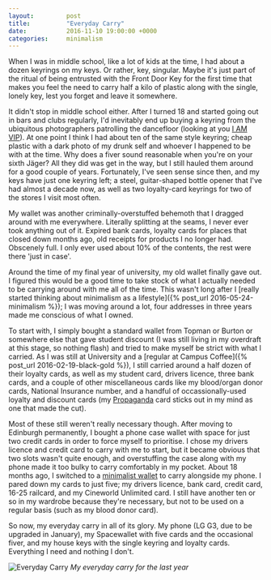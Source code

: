 ```yaml
---
layout:         post
title:          "Everyday Carry"
date:           2016-11-10 19:00:00 +0000
categories:     minimalism
---
```


When I was in middle school, like a lot of kids at the time, I had about a dozen keyrings on my keys. Or rather, key, singular. Maybe it's just part of the ritual of being entrusted with the Front Door Key for the first time that makes you feel the need to carry half a kilo of plastic along with the single, lonely key, lest you forget and leave it somewhere.

<!-- Read More -->

It didn't stop in middle school either. After I turned 18 and started going out in bars and clubs regularly, I'd inevitably end up buying a keyring from the ubiquitous photographers patrolling the dancefloor (looking at you [I AM VIP][i-am-vip-newcastle]). At one point I think I had about ten of the same style keyring; cheap plastic with a dark photo of my drunk self and whoever I happened to be with at the time. Why does a fiver sound reasonable when you're on your sixth Jäger? All they did was get in the way, but I still hauled them around for a good couple of years. Fortunately, I've seen sense since then, and my keys have just one keyring left; a steel, guitar-shaped bottle opener that I've had almost a decade now, as well as two loyalty-card keyrings for two of the stores I visit most often.

My wallet was another criminally-overstuffed behemoth that I dragged around with me everywhere. Literally splitting at the seams, I never ever took anything out of it. Expired bank cards, loyalty cards for places that closed down months ago, old receipts for products I no longer had. Obscenely full. I only ever used about 10% of the contents, the rest were there 'just in case'.

Around the time of my final year of university, my old wallet finally gave out. I figured this would be a good time to take stock of what I actually needed to be carrying around with me all of the time. This wasn't long after I [really started thinking about minimalism as a lifestyle]({% post_url 2016-05-24-minimalism %}); I was moving around a lot, four addresses in three years made me conscious of what I owned. 

To start with, I simply bought a standard wallet from Topman or Burton or somewhere else that gave student discount (I was still living in my overdraft at this stage, so nothing flash) and tried to make myself be strict with what I carried. As I was still at University and a [regular at Campus Coffee]({% post_url 2016-02-19-black-gold %}), I still carried around a half dozen of their loyalty cards, as well as my student card, drivers licence, three bank cards, and a couple of other miscellaneous cards like my blood/organ donor cards, National Insurance number, and a handful of occassionally-used loyalty and discount cards (my [Propaganda][propaganda-events] card sticks out in my mind as one that made the cut).

Most of these still weren't really necessary though. After moving to Edinburgh permanently, I bought a phone case wallet with space for just two credit cards in order to force myself to prioritise. I chose my drivers licence and credit card to carry with me to start, but it became obvious that two slots wasn't quite enough, and overstuffing the case along with my phone made it too bulky to carry comfortably in my pocket. About 18 months ago, I switched to a [minimalist wallet][space-wallet-amazon] to carry alongside my phone. I pared down my cards to just five; my drivers licence, bank card, credit card, 16-25 railcard, and my Cineworld Unlimited card. I still have another ten or so in my wardrobe because they're necessary, but not to be used on a regular basis (such as my blood donor card).

So now, my everyday carry in all of its glory. My phone (LG G3, due to be upgraded in January), my Spacewallet with five cards and the occasional fiver, and my house keys with the single keyring and loyalty cards. Everything I need and nothing I don't.

![Everyday Carry]({{site.baseurl}}/assets/img/everyday-carry.jpeg)
*My everyday carry for the last year*

[i-am-vip-newcastle]: https://www.facebook.com/iamvip.newcastle/
[propaganda-events]: http://www.thepropaganda.com/events/
[space-wallet-amazon]: https://www.amazon.co.uk/Small-tiny-practical-wallet-leather/dp/B00VV8S9ZS/
